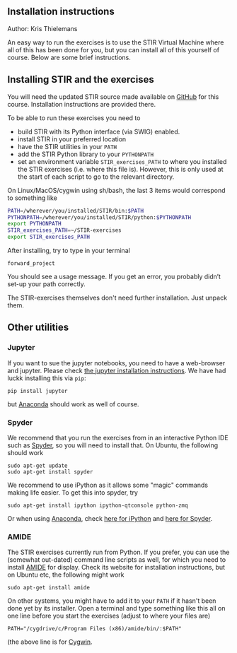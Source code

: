 Installation instructions
-------------------------
Author: Kris Thielemans

An easy way to run the exercises is to use the STIR Virtual Machine where
all of this has been done for you, but you can install all of this yourself
of course. Below are some brief instructions.



Installing STIR and the exercises
---------------------------------

You will need the updated STIR source made available on [GitHub](https://github.com/UCL/STIR)
for this course. Installation instructions are provided there.

To be able to run these exercises you need to 
- build STIR with its Python interface (via SWIG) enabled. 
- install STIR in your preferred location
- have the STIR utilities in your `PATH`
- add the STIR Python library to your `PYTHONPATH`
- set an environment variable `STIR_exercises_PATH` to where you installed the
STIR exercises (i.e. where this file is). However, this is only used at the
start of each script to go to the relevant directory.


On Linux/MacOS/cygwin using sh/bash, the last 3 items would 
correspond to something like
```sh
PATH=/wherever/you/installed/STIR/bin:$PATH
PYTHONPATH=/wherever/you/installed/STIR/python:$PYTHONPATH
export PYTHONPATH
STIR_exercises_PATH=~/STIR-exercises
export STIR_exercises_PATH
```
After installing, try to type in your terminal
```
forward_project
```
You should see a usage message. If you get an error, you probably didn’t
set-up your path correctly.

The STIR-exercises themselves don't need further installation. Just unpack them.

Other utilities
--------------
### Jupyter
If you want to sue the jupyter notebooks, you need to have a web-browser and jupyter.
Please check [the jupyter installation instructions](http://jupyter.org/install). We
have had luckk installing this via `pip`:
```
pip install jupyter
```
but [Anaconda](https://www.anaconda.com/what-is-anaconda/) should work as well of course.

### Spyder

We recommend that you run the exercises from in an interactive Python
IDE such as [Spyder](https://pythonhosted.org/spyder/), so you will need to install that.
On Ubuntu, the following should work
```
sudo apt-get update
sudo apt-get install spyder
```
We recommend to use iPython as it allows some "magic" commands making life easier. To get this
into spyder, try
```
sudo apt-get install ipython ipython-qtconsole python-zmq
```
Or when using [Anaconda](https://www.anaconda.com/what-is-anaconda/), check
[here for iPython](https://anaconda.org/anaconda/ipython) and
[here for Spyder](https://anaconda.org/anaconda/spyder).

### AMIDE

The STIR exercises currently run from Python. If you prefer, you can use the (somewhat out-dated)
command line scripts as well, for which you need to install [AMIDE](http://amide.sourceforge.net/)
for display. Check its website for installation instructions, but on Ubuntu etc, the following
might work
```
sudo apt-get install amide
```

On other systems, you might have to add it to your `PATH` if it hasn't been done yet by its installer.
Open a terminal and type something like this all on one line before you start the exercises
(adjust to where your files are)
```
PATH="/cygdrive/c/Program Files (x86)/amide/bin/:$PATH"
```
(the above line is for [Cygwin](http://cygwin.com]).
